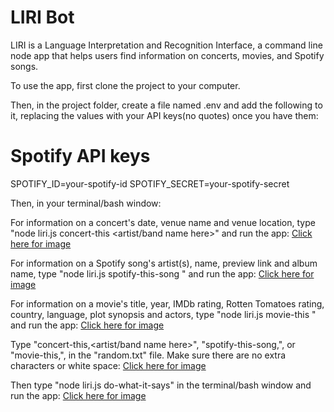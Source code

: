 # LIRI Bot

LIRI is a Language Interpretation and Recognition Interface, a command line node app that helps users find information on concerts, movies, and Spotify songs.

To use the app, first clone the project to your computer.

Then, in the project folder, create a file named .env and add the following to it, replacing the values with your API keys(no quotes) once you have them:

# Spotify API keys

SPOTIFY_ID=your-spotify-id
SPOTIFY_SECRET=your-spotify-secret


Then, in your terminal/bash window:

For information on a concert's date, venue name and venue location, type "node liri.js concert-this <artist/band name here>" and run the app: [Click here for image](concert-screenshot.png)

For information on a Spotify song's artist(s), name, preview link and album name, type "node liri.js spotify-this-song <song name here>" and run the app: [Click here for image](spotify-screenshot.png)

For information on a movie's title, year, IMDb rating, Rotten Tomatoes rating, country, language, plot synopsis and actors, type "node liri.js movie-this <movie name here>" and run the app: [Click here for image](movie-screenshot.png)

Type "concert-this,<artist/band name here>", "spotify-this-song,<song name here>", or "movie-this,<movie name here>", in the "random.txt" file. Make sure there are no extra characters or white space: [Click here for image](random-txt-screenshot.png)


Then type "node liri.js do-what-it-says" in the terminal/bash window and run the app: [Click here for image](do-what-it-says-screenshot.png)




